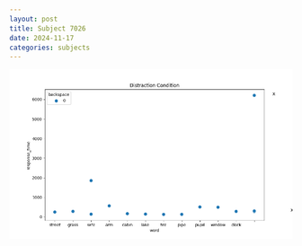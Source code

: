 ```yaml
---
layout: post
title: Subject 7026
date: 2024-11-17
categories: subjects
---
```


![](data/7026/run-5/7026_rt_acc_fuzzy_delay.png)
